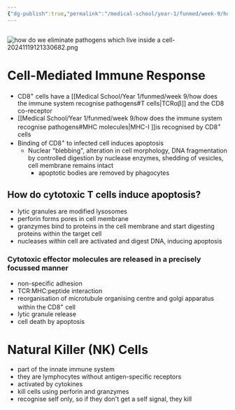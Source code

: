 ```yaml
---
{"dg-publish":true,"permalink":"/medical-school/year-1/funmed/week-9/how-do-we-eliminate-pathogens-which-live-inside-a-cell/","tags":["funmed"]}
---
```


```table-of-contents
```
![how do we eliminate pathogens which live inside a cell-20241119121330682.png](/img/user/Medical%20School/Year%201/funmed/week%209/attachments/how%20do%20we%20eliminate%20pathogens%20which%20live%20inside%20a%20cell-20241119121330682.png)
# Cell-Mediated Immune Response
- CD8<sup>+</sup> cells have a [[Medical School/Year 1/funmed/week 9/how does the immune system recognise pathogens#T cells\|TCRαβ]] and the CD8 co-receptor
- [[Medical School/Year 1/funmed/week 9/how does the immune system recognise pathogens#MHC molecules\|MHC-I ]]is recognised by CD8<sup>+</sup> cells
- Binding of CD8<sup>+</sup> to infected cell induces apoptosis
	- Nuclear "blebbing", alteration in cell morphology, DNA fragmentation by controlled digestion by nuclease enzymes, shedding of vesicles, cell membrane remains intact
		- apoptotic bodies are removed by phagocytes

## How do cytotoxic T cells induce apoptosis?
- lytic granules are modified lysosomes
- perforin forms pores in cell membrane
- granzymes bind to proteins in the cell membrane and start digesting proteins within the target cell
- nucleases within cell are activated and digest DNA, inducing apoptosis

### Cytotoxic effector molecules are released in a precisely focussed manner
- non-specific adhesion
- TCR:MHC:peptide interaction
- reorganisation of microtubule organising centre and golgi apparatus within the CD8<sup>+</sup> cell
- lytic granule release
- cell death by apoptosis

# Natural Killer (NK) Cells
- part of the innate immune system
- they are lymphocytes without antigen-specific receptors
- activated by cytokines
- kill cells using perforin and granzymes
- recognise self only, so if they don't get a self signal, they kill
